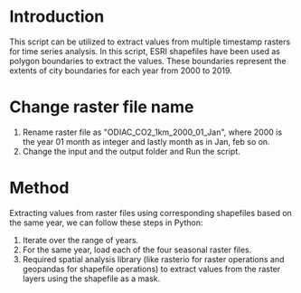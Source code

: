 # Introduction
This script can be utilized to extract values from multiple timestamp rasters for time series analysis. In this script, ESRI shapefiles have been used as polygon boundaries to extract the values. These boundaries represent the extents of city boundaries for each year from 2000 to 2019.
# Change raster file name
1. Rename raster file as "ODIAC_CO2_1km_2000_01_Jan", where 2000 is the year 01 month as integer and lastly month as in Jan, feb so on.
2. Change the input and the output folder and Run the script.
# Method
Extracting values from raster files using corresponding shapefiles based on the same year, we can follow these steps in Python:
1. Iterate over the range of years.
2. For the same year, load each of the four seasonal raster files.
3. Required spatial analysis library (like rasterio for raster operations and geopandas for shapefile operations) to extract values from the raster layers using the shapefile as a mask.
